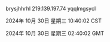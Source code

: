 brysjhhrhl 219.139.197.74 yqqlmgsycl

2024年 10月 30日 星期三 10:40:02 CST

2024年 10月 30日 星期三 02:40:02 GMT
